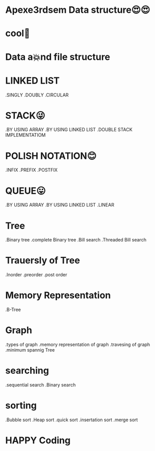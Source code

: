 # Apexe3rdsem Data structure😍😍
# cool🙌
# Data a💥nd file structure

# LINKED LIST
.SINGLY
.DOUBLY
.CIRCULAR


# STACK😜
.BY USING ARRAY
.BY USING LINKED LIST
.DOUBLE STACK IMPLEMENTATIOM


# POLISH NOTATION😊
 .INFIX
 .PREFIX
 .POSTFIX


# QUEUE😛
.BY USING ARRAY
.BY USING LINKED LIST
.LINEAR

# Tree 
.Binary tree
.complete Binary tree
.Bill search 
.Threaded Bill search

# Trauersly of Tree
.Inorder
.preorder
.post order

# Memory Representation
.B-Tree

# Graph
.types of graph
.memory representation of graph
.travesing of graph
.minimum spannig Tree

# searching
.sequential search
.Binary search

# sorting
.Bubble sort
.Heap sort
.quick sort
.insertation sort
.merge sort


# HAPPY Coding

